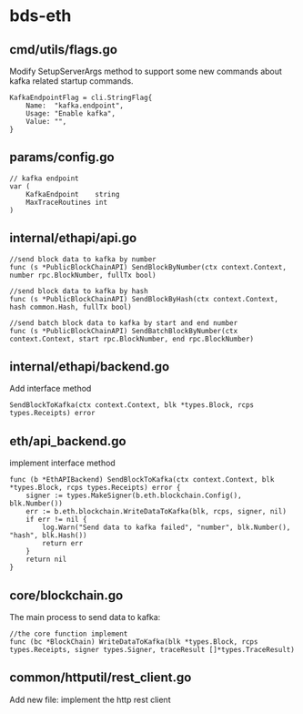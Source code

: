 # bds-eth
## cmd/utils/flags.go
Modify SetupServerArgs method to support some new commands about kafka related startup commands.
```
KafkaEndpointFlag = cli.StringFlag{
    Name:  "kafka.endpoint",
    Usage: "Enable kafka",
    Value: "",
}
```

## params/config.go

```
// kafka endpoint
var (
	KafkaEndpoint    string
	MaxTraceRoutines int
)
```

## internal/ethapi/api.go

```
//send block data to kafka by number
func (s *PublicBlockChainAPI) SendBlockByNumber(ctx context.Context, number rpc.BlockNumber, fullTx bool) 

//send block data to kafka by hash
func (s *PublicBlockChainAPI) SendBlockByHash(ctx context.Context, hash common.Hash, fullTx bool) 

//send batch block data to kafka by start and end number
func (s *PublicBlockChainAPI) SendBatchBlockByNumber(ctx context.Context, start rpc.BlockNumber, end rpc.BlockNumber) 

```

## internal/ethapi/backend.go
Add interface method

```
SendBlockToKafka(ctx context.Context, blk *types.Block, rcps types.Receipts) error
```

## eth/api_backend.go
implement interface method

```
func (b *EthAPIBackend) SendBlockToKafka(ctx context.Context, blk *types.Block, rcps types.Receipts) error {
	signer := types.MakeSigner(b.eth.blockchain.Config(), blk.Number())
	err := b.eth.blockchain.WriteDataToKafka(blk, rcps, signer, nil)
	if err != nil {
		log.Warn("Send data to kafka failed", "number", blk.Number(), "hash", blk.Hash())
		return err
	}
	return nil
}
```

## core/blockchain.go
The main process to send data to kafka:

```
//the core function implement 
func (bc *BlockChain) WriteDataToKafka(blk *types.Block, rcps types.Receipts, signer types.Signer, traceResult []*types.TraceResult)
```

## common/httputil/rest_client.go
Add new file:
implement the http rest client
